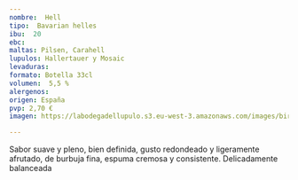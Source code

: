 ```yaml
---
nombre:  Hell
tipo:  Bavarian helles
ibu:  20
ebc:
maltas: Pilsen, Carahell
lupulos: Hallertauer y Mosaic
levaduras: 
formato: Botella 33cl
volumen:  5,5 %
alergenos: 
origen: España
pvp: 2,70 €
imagen: https://labodegadellupulo.s3.eu-west-3.amazonaws.com/images/birras/hell.jpg

---
```

Sabor suave y pleno, bien definida, gusto redondeado y ligeramente afrutado, de burbuja fina, espuma cremosa y consistente. Delicadamente balanceada










